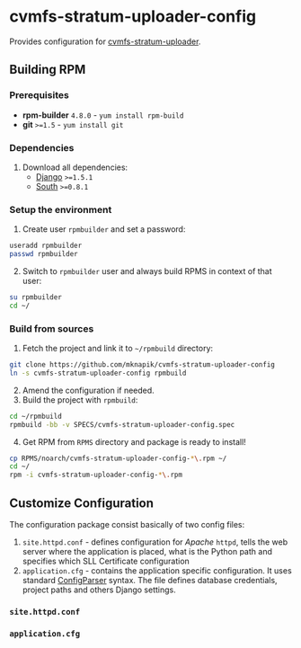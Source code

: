 cvmfs-stratum-uploader-config
=============================

  Provides configuration for [cvmfs-stratum-uploader](https://github.com/mknapik/cvmfs-stratum-uploader).


## Building RPM

### Prerequisites

+ **rpm-builder** `4.8.0` - `yum install rpm-build`
+ **git** `>=1.5` - `yum install git`

### Dependencies

1. Download all dependencies:
    + [Django](https://www.djangoproject.com/) `>=1.5.1`
    + [South](http://south.aeracode.org/) `>=0.8.1`

### Setup the environment

1. Create user `rpmbuilder` and set a password:

  ```bash
  useradd rpmbuilder
  passwd rpmbuilder
  ```
2. Switch to `rpmbuilder` user and always build RPMS in context of that user:

  ```bash
  su rpmbuilder
  cd ~/
  ```

### Build from sources

1. Fetch the project and link it to `~/rpmbuild` directory:

  ```bash
  git clone https://github.com/mknapik/cvmfs-stratum-uploader-config
  ln -s cvmfs-stratum-uploader-config rpmbuild
  ```

2. Amend the configuration if needed.
3. Build the project with `rpmbuild`:

  ```bash
  cd ~/rpmbuild
  rpmbuild -bb -v SPECS/cvmfs-stratum-uploader-config.spec
  ```

4. Get RPM from `RPMS` directory and package is ready to install!

  ```bash
  cp RPMS/noarch/cvmfs-stratum-uploader-config-*\.rpm ~/
  cd ~/
  rpm -i cvmfs-stratum-uploader-config-*\.rpm
  ```

## Customize Configuration

The configuration package consist basically of two config files:

1. `site.httpd.conf` - defines configuration for *Apache* `httpd`,
tells the web server where the application is placed, 
what is the Python path and specifies which SLL Certificate configuration
2. `application.cfg` - contains the application specific configuration.
It uses standard [ConfigParser](http://docs.python.org/2/library/configparser.html) syntax.
The file defines database credentials, project paths and others Django settings.

### `site.httpd.conf`

### `application.cfg`
